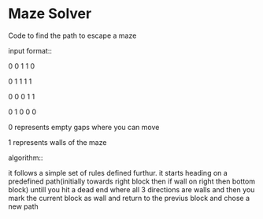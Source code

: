 # Maze Solver
 Code to find the path to escape a maze

input format::

0  0  1  1  0 

0  1  1  1  1 

0  0  0  1  1 

0  1  0  0  0

0 represents empty gaps where you can move

1 represents walls of the maze

algorithm::

it follows a simple set of rules defined furthur. it starts heading on a predefined path(initially towards right block then if wall on right then bottom block) untill you hit a dead end where all 3 directions are walls and then you mark the current block as wall and return to the previus block and chose a new path
